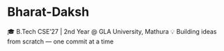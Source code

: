 # Bharat-Daksh
🎓 B.Tech CSE’27 | 2nd Year @ GLA University, Mathura 💡 Building ideas from scratch — one commit at a time

